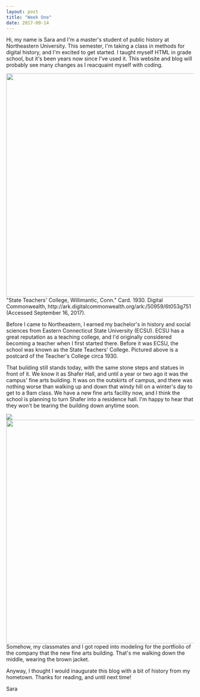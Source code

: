```yaml
---
layout: post
title: "Week One"
date: 2017-09-14
---
```

Hi, my name is Sara and I'm a master's student of public history at Northeastern University. This semester, I'm taking a class in methods for digital history, and I'm excited to get started. I taught myself HTML in grade school, but it's been years now since I've used it. This website and blog will probably see many changes as I reacquaint myself with coding.

<div id="images">
        <img src="https://upload.wikimedia.org/wikipedia/commons/thumb/2/2a/State_Teachers%27_College%2C_Willimantic%2C_Conn_%2864895%29.jpg/1024px-State_Teachers%27_College%2C_Willimantic%2C_Conn_%2864895%29.jpg" width="600px">
        <div class="caption">"State Teachers' College, Willimantic, Conn." Card. 1930. Digital Commonwealth, http://ark.digitalcommonwealth.org/ark:/50959/6t053g751 (Accessed September 16, 2017).</div>
   </div>

Before I came to Northeastern, I earned my bachelor's in history and social sciences from Eastern Connecticut State University (ECSU). ECSU has a great reputation as a teaching college, and I'd originally considered becoming a teacher when I first started there. Before it was ECSU, the school was known as the State Teachers' College. Pictured above is a postcard of the Teacher's College circa 1930. 

That building still stands today, with the same stone steps and statues in front of it. We know it as Shafer Hall, and until a year or two ago it was the campus' fine arts building. It was on the outskirts of campus, and there was nothing worse than walking up and down that windy hill on a winter's day to get to a 9am class. We have a new fine arts facility now, and I think the school is planning to turn Shafer into a residence hall. I'm happy to hear that they won't be tearing the building down anytime soon.

  <div id="images">
        <img src="https://ibb.co/jpM5dk"><img src="https://preview.ibb.co/c0P2PQ/FAIC.png" width="600px">
        <div class="caption">Somehow, my classmates and I got roped into modeling for the portfiolio of the company that the new fine arts building. That's me walking down the middle, wearing the brown jacket.</div>
   </div>

Anyway, I thought I would inaugurate this blog with a bit of history from my hometown. Thanks for reading, and until next time!

Sara
